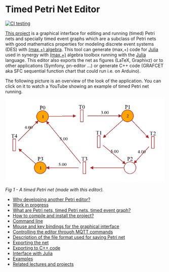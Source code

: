 # Timed Petri Net Editor

[![CI testing](https://github.com/Lecrapouille/TimedPetriNetEditor/actions/workflows/ci.yml/badge.svg)](https://github.com/Lecrapouille/TimedPetriNetEditor/actions/workflows/ci.yml)

[This project](https://github.com/Lecrapouille/TimedPetriNetEditor) is a
graphical interface for editing and running (timed) Petri nets and specially timed event
graphs which are a subclass of Petri nets with good mathematics properties for
modeling discrete event systems (DES) with [(max,+)
algebra](https://jpquadrat.github.io/). This tool can generate (max,+) code for
[Julia](https://julialang.org/) used in synergy with
[(max,+)](https://github.com/Lecrapouille/MaxPlus.jl) algebra toolbox running
with the [Julia](https://julialang.org/) language.  This editor also exports the
net as figures (LaTeX, Graphivz) or to other applications (Symfony,
pn-editor ...) or generate C++ code (GRAFCET aka SFC sequential function chart
that could run i.e. on Arduino).

The following picture is an overview of the look of the application. You can
click on it to watch a YouTube showing an example of timed Petri net running.

[![TimedPetri](doc/pics/TimedPetri01.png)](https://youtu.be/hOhunzgFpcA)

*Fig 1 - A timed Petri net (made with this editor).*

- [Why developing another Petri editor?](doc/why.md)
- [Work in progress](doc/wip.md)
- [What are Petri nets, timed Petri nets, timed event graph?](doc/petri.md)
- [How to compile and install the project?](doc/install.md)
- [Command line](doc/cli.md)
- [Mouse and key bindings for the graphical interface](doc/gui.md)
- [Controlling the editor through MQTT commands](doc/mqtt.md)
- [Description of the file format used for saving Petri net](doc/save.md)
- [Exporting the net](doc/export.md)
- [Exporting to C++ code](doc/grafcet.md)
- [Interface with Julia](doc/julia.md)
- [Examples](data/examples/README.md)
- [Related lectures and projects](doc/biblio.md)
